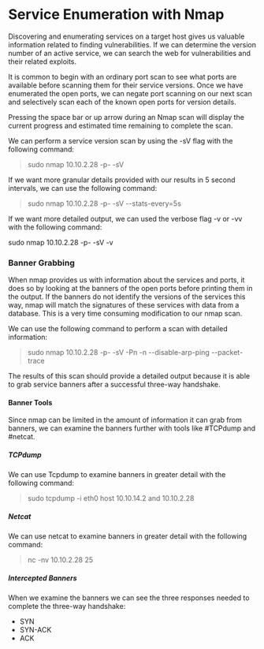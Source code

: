 # Service Enumeration with Nmap

Discovering and enumerating services on a target host gives us valuable information related to finding vulnerabilities. If we can determine the version number of an active service, we can search the web for vulnerabilities and their related exploits. 

It is common to begin with an ordinary port scan to see what ports are available before scanning them for their service versions. Once we have enumerated the open ports, we can negate port scanning on our next scan and selectively scan each of the known open ports for version details.

Pressing the space bar or up arrow during an Nmap scan will display the current progress and estimated time remaining to complete the scan. 

We can perform a service version scan by using the -sV flag with the following command:

>sudo nmap 10.10.2.28 -p- -sV

If we want more granular details provided with our results in 5 second intervals, we can use the following command:

>sudo nmap 10.10.2.28 -p- -sV --stats-every=5s

If we want more detailed output, we can used the verbose flag -v or -vv with the following command:

sudo nmap 10.10.2.28 -p- -sV -v

### Banner Grabbing

When nmap provides us with information about the services and ports, it does so by looking at the banners of the open ports before printing them in the output. If the banners do not identify the versions of the services this way, nmap will match the signatures of these services with data from a database. This is a very time consuming modification to our nmap scan.

We can use the following command to perform a scan with detailed information:

>sudo nmap 10.10.2.28 -p- -sV -Pn -n --disable-arp-ping --packet-trace

The results of this scan should provide a detailed output because it is able to grab service banners after a successful three-way handshake.

#### Banner Tools

Since nmap can be limited in the amount of information it can grab from banners, we can examine the banners further with tools like #TCPdump and #netcat. 

##### TCPdump

We can use Tcpdump to examine banners in greater detail with the following command:

>sudo tcpdump -i eth0 host 10.10.14.2 and 10.10.2.28

##### Netcat

We can use netcat to examine banners in greater detail with the following command:

>nc -nv 10.10.2.28 25

##### Intercepted Banners

When we examine the banners we can see the three responses needed to complete the three-way handshake:

- SYN
- SYN-ACK
- ACK
